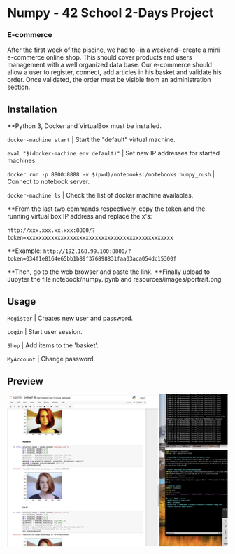 # Numpy - 42 School 2-Days Project

### E-commerce

After the first week of the piscine, we had to -in a weekend– create a mini e-commerce online shop. This should cover products and users management with a well organized data base. Our e-commerce should allow a user to register, connect, add articles in his basket and validate his order. Once validated, the order must be visible from an administration section.

## Installation
**Python 3, Docker and VirtualBox must be installed.

`docker-machine start` | Start the "default" virtual machine.

`eval "$(docker-machine env default)"` | Set new IP addresses for started machines.

`docker run -p 8800:8888 -v $(pwd)/notebooks:/notebooks numpy_rush` | Connect to notebook server.

`docker-machine ls` | Check the list of docker machine availables.

**From the last two commands respectively, copy the token and the running virtual box IP address and replace the x's:

`http://xxx.xxx.xx.xxx:8800/?token=xxxxxxxxxxxxxxxxxxxxxxxxxxxxxxxxxxxxxxxxxxxxxxx`

**Example:
`http://192.168.99.100:8800/?token=034f1e8164e65bb1b89f376898831faa03aca054dc15300f`

**Then, go to the web browser and paste the link.
**Finally upload to Jupyter the file notebook/numpy.ipynb and resources/images/portrait.png

## Usage
`Register` | Creates new user and password.

`Login` | Start user session.

`Shop` | Add items to the 'basket'.

`MyAccount` | Change password.

## Preview

<img src="resources/images/numpy.png" width="1000">
